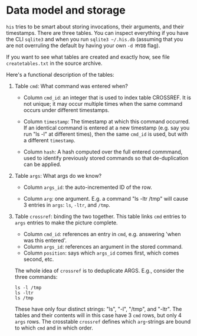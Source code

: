 # Data model and storage

`his` tries to be smart about storing invocations, their arguments, and their
timestamps. There are three tables. You can inspect everything if you have the
CLI `sqlite3` and when you run `sqlite3 ~/.his.db` (assuming that you are not
overruling the default by having your own `-d MYDB` flag).

If you want to see what tables are created and exactly how, see file
`createtables.txt` in the source archive.

Here's a functional description of the tables:

1. Table `cmd`: What command was entered when?

   *  Column `cmd_id`: an integer that is used to index table CROSSREF. It is
      not unique; it may occur multiple times when the same command occurs under
      different timestamps.

   *  Column `timestamp`: The timestamp at which this command occurred. If an
      identical command is entered at a new timestamp (e.g. say you run "ls -l"
      at different times), then the same `cmd_id` is used, but with a different
      `timestamp`.

   *  Column `hash`: A hash computed over the full entered commmand, used to
      identify previously stored commands so that de-duplication can be applied.

1. Table `args`: What args do we know?

   *  Column `args_id`: the auto-incremented ID of the row.

   *  Column `arg`: one argument. E.g. a command "ls -ltr /tmp" will cause 3
      entries in `args`: `ls`, `-ltr`, and `/tmp`.

1. Table `crossref`: binding the two together. This table links `cmd` entries to
   `args` entries to make the picture complete.

   *  Column `cmd_id`: references an entry in `cmd`, e.g. answering 'when was
   	  this entered'.
   *  Column `args_id`:  references an argument in the stored command.
   *  Column `position`: says which `args_id` comes first, which comes second,
      etc.

   The whole idea of `crossref` is to deduplicate ARGS. E.g., consider the
   three commands:

   ```shell
   ls -l /tmp
   ls -ltr
   ls /tmp
   ```

   These have only four distinct strings: "ls", "-l", "/tmp", and "-ltr". The
   tables and their contents will in this case have 3 `cmd` rows, but only 4
   `args` rows. The crosstable `crossref` defines which `arg`-strings are bound
   to which `cmd` and in which order.
